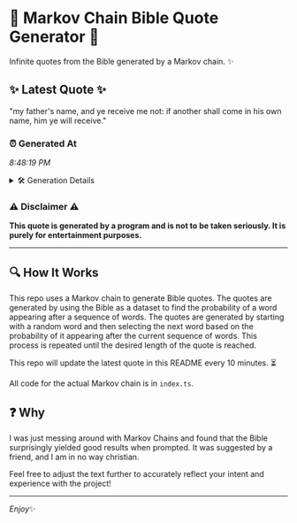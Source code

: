 # 📖 Markov Chain Bible Quote Generator 📖

Infinite quotes from the Bible generated by a Markov chain. ✨

## ✨ Latest Quote ✨
"my father's name, and ye receive me not: if another shall come in his own name, him ye will receive."

### ⏰ Generated At
*8:48:19 PM*

<details>
    <summary>🛠️ Generation Details</summary>
    <p>
        <strong>🌱 Seed:</strong> my<br>
        <strong>🔄 Iterations:</strong> 19<br>
        <strong>📜 Context History:</strong><br>[ my ]: father's<br>[ my, father's ]: name,<br>[ my, father's, name, ]: and<br>[ my, father's, name,, and ]: ye<br>[ my, father's, name,, and, ye ]: receive<br>[ my, father's, name,, and, ye, receive ]: me<br>[ father's, name,, and, ye, receive, me ]: not:<br>[ name,, and, ye, receive, me, not: ]: if<br>[ and, ye, receive, me, not:, if ]: another<br>[ ye, receive, me, not:, if, another ]: shall<br>[ receive, me, not:, if, another, shall ]: come<br>[ me, not:, if, another, shall, come ]: in<br>[ not:, if, another, shall, come, in ]: his<br>[ if, another, shall, come, in, his ]: own<br>[ another, shall, come, in, his, own ]: name,<br>[ shall, come, in, his, own, name, ]: him<br>[ come, in, his, own, name,, him ]: ye<br>[ in, his, own, name,, him, ye ]: will<br>[ his, own, name,, him, ye, will ]: receive.<br>
    </p>
</details>

### ⚠️ Disclaimer ⚠️
**This quote is generated by a program and is not to be taken seriously. It is purely for entertainment purposes.**

---

## 🔍 How It Works

This repo uses a Markov chain to generate Bible quotes. The quotes are generated by using the Bible as a dataset to find the probability of a word appearing after a sequence of words. The quotes are generated by starting with a random word and then selecting the next word based on the probability of it appearing after the current sequence of words. This process is repeated until the desired length of the quote is reached.

This repo will update the latest quote in this README every 10 minutes. ⏳

All code for the actual Markov chain is in `index.ts`.

## ❓ Why

I was just messing around with Markov Chains and found that the Bible surprisingly yielded good results when prompted. 
It was suggested by a friend, and I am in no way christian.

Feel free to adjust the text further to accurately reflect your intent and experience with the project!

---

*Enjoy*✨
